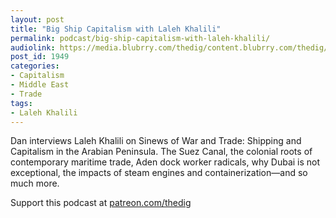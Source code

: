 ```yaml
---
layout: post
title: "Big Ship Capitalism with Laleh Khalili"
permalink: podcast/big-ship-capitalism-with-laleh-khalili/
audiolink: https://media.blubrry.com/thedig/content.blubrry.com/thedig/The_Dig-EP_304-Khalili.mp3
post_id: 1949
categories: 
- Capitalism
- Middle East
- Trade
tags: 
- Laleh Khalili
---
```


Dan interviews Laleh Khalili on 
Sinews of War and Trade: Shipping and Capitalism in the Arabian Peninsula. The Suez Canal, the colonial roots of contemporary maritime trade, Aden dock worker radicals, why Dubai is not exceptional, the impacts of steam engines and containerization—and so much more.

Support this podcast at [patreon.com/thedig](http://www.patreon.com/TheDig) 